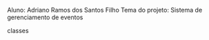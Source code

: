 Aluno: Adriano Ramos dos Santos Filho
Tema do projeto: Sistema de gerenciamento de eventos

classes
